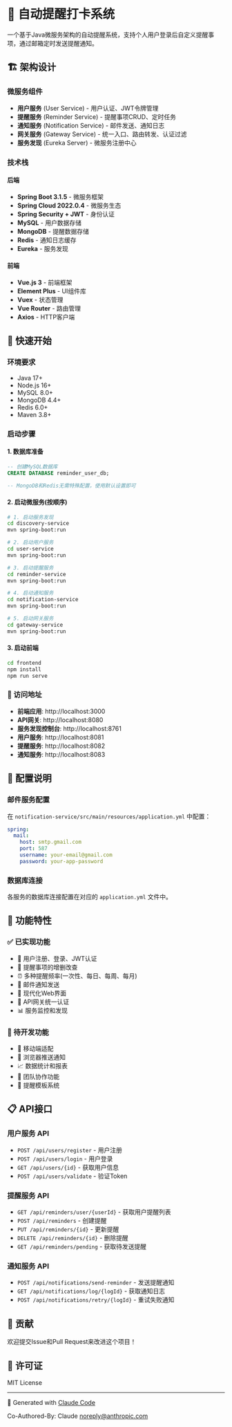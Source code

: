 # 🚀 自动提醒打卡系统

一个基于Java微服务架构的自动提醒系统，支持个人用户登录后自定义提醒事项，通过邮箱定时发送提醒通知。

## 🏗️ 架构设计

### 微服务组件
- **用户服务** (User Service) - 用户认证、JWT令牌管理
- **提醒服务** (Reminder Service) - 提醒事项CRUD、定时任务
- **通知服务** (Notification Service) - 邮件发送、通知日志
- **网关服务** (Gateway Service) - 统一入口、路由转发、认证过滤
- **服务发现** (Eureka Server) - 微服务注册中心

### 技术栈
#### 后端
- **Spring Boot 3.1.5** - 微服务框架
- **Spring Cloud 2022.0.4** - 微服务生态
- **Spring Security + JWT** - 身份认证
- **MySQL** - 用户数据存储
- **MongoDB** - 提醒数据存储
- **Redis** - 通知日志缓存
- **Eureka** - 服务发现

#### 前端
- **Vue.js 3** - 前端框架
- **Element Plus** - UI组件库
- **Vuex** - 状态管理
- **Vue Router** - 路由管理
- **Axios** - HTTP客户端

## 🚀 快速开始

### 环境要求
- Java 17+
- Node.js 16+
- MySQL 8.0+
- MongoDB 4.4+
- Redis 6.0+
- Maven 3.8+

### 启动步骤

#### 1. 数据库准备
```sql
-- 创建MySQL数据库
CREATE DATABASE reminder_user_db;

-- MongoDB和Redis无需特殊配置，使用默认设置即可
```

#### 2. 启动微服务(按顺序)
```bash
# 1. 启动服务发现
cd discovery-service
mvn spring-boot:run

# 2. 启动用户服务
cd user-service
mvn spring-boot:run

# 3. 启动提醒服务
cd reminder-service
mvn spring-boot:run

# 4. 启动通知服务
cd notification-service
mvn spring-boot:run

# 5. 启动网关服务
cd gateway-service
mvn spring-boot:run
```

#### 3. 启动前端
```bash
cd frontend
npm install
npm run serve
```

### 📱 访问地址
- **前端应用**: http://localhost:3000
- **API网关**: http://localhost:8080
- **服务发现控制台**: http://localhost:8761
- **用户服务**: http://localhost:8081
- **提醒服务**: http://localhost:8082
- **通知服务**: http://localhost:8083

## 🔧 配置说明

### 邮件服务配置
在 `notification-service/src/main/resources/application.yml` 中配置：

```yaml
spring:
  mail:
    host: smtp.gmail.com
    port: 587
    username: your-email@gmail.com
    password: your-app-password
```

### 数据库连接
各服务的数据库连接配置在对应的 `application.yml` 文件中。

## 🎯 功能特性

### ✅ 已实现功能
- 👤 用户注册、登录、JWT认证
- 📝 提醒事项的增删改查
- ⏰ 多种提醒频率(一次性、每日、每周、每月)
- 📧 邮件通知发送
- 🎨 现代化Web界面
- 🔐 API网关统一认证
- 📊 服务监控和发现

### 🚧 待开发功能
- 📱 移动端适配
- 🔔 浏览器推送通知
- 📈 数据统计和报表
- 👥 团队协作功能
- 🔄 提醒模板系统

## 📋 API接口

### 用户服务 API
- `POST /api/users/register` - 用户注册
- `POST /api/users/login` - 用户登录
- `GET /api/users/{id}` - 获取用户信息
- `POST /api/users/validate` - 验证Token

### 提醒服务 API
- `GET /api/reminders/user/{userId}` - 获取用户提醒列表
- `POST /api/reminders` - 创建提醒
- `PUT /api/reminders/{id}` - 更新提醒
- `DELETE /api/reminders/{id}` - 删除提醒
- `GET /api/reminders/pending` - 获取待发送提醒

### 通知服务 API
- `POST /api/notifications/send-reminder` - 发送提醒通知
- `GET /api/notifications/log/{logId}` - 获取通知日志
- `POST /api/notifications/retry/{logId}` - 重试失败通知

## 🤝 贡献

欢迎提交Issue和Pull Request来改进这个项目！

## 📄 许可证

MIT License

---

🤖 Generated with [Claude Code](https://claude.ai/code)

Co-Authored-By: Claude <noreply@anthropic.com>